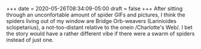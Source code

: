 +++
date = 2020-05-26T08:34:09-05:00
draft = false
+++
After sitting through an unconfortable amount of spider GIFs and pictures, I think the spiders living out of my window are Bridge Orb-weavers (Larinioides sclopetarius), a not-too-distant relative to the onein /Charlotte's Web/. I bet the story would have a rather different vibe if there were a swarm of spiders instead of just one.
